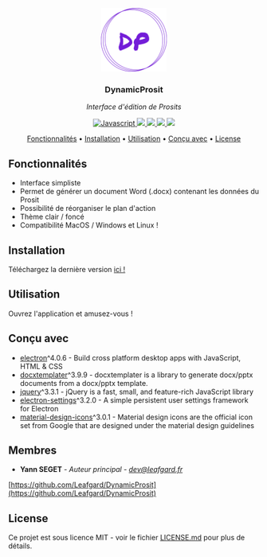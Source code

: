 <p align="center"><img src="build/icon.png" height="128" alt="DynamicProsit"></p>
<h3 align="center">DynamicProsit</h3>
<p align="center"><i>Interface d'édition de Prosits</i><p>



<p align="center">
  <a href="https://forthebadge.com">
    <img src="https://forthebadge.com/images/badges/made-with-javascript.svg" alt="Javascript">
  </a>
  <a href="https://forthebadge.com">
      <img src="https://forthebadge.com/images/badges/powered-by-water.svg">
  </a>
  <a href="https://github.com/Leafgard/DynamicProsit/issues">
      <img src="https://img.shields.io/github/issues/Leafgard/DynamicProsit.svg?style=for-the-badge">
  </a>
  <a href="https://github.com/Leafgard/DynamicProsit/stargazers">
      <img src="https://img.shields.io/github/stars/Leafgard/DynamicProsit.svg?style=for-the-badge">
  </a>
  <a href="https://paypal.me/Leafgard">
    <img src="https://img.shields.io/badge/$-donate-ff69b4.svg?maxAge=2592000&amp;style=for-the-badge">
  </a>
</p>

<p align="center">
  <a href="#fonctionnalites">Fonctionnalités</a> •
  <a href="#installation">Installation</a> •
  <a href="#utilisation">Utilisation</a> •
  <a href="#concu-avec">Conçu avec</a> •
  <a href="#license">License</a>
</p>

## Fonctionnalités

* Interface simpliste
* Permet de générer un document Word (.docx) contenant les données du Prosit
* Possibilité de réorganiser le plan d'action
* Thème clair / foncé
* Compatibilité MacOS / Windows et Linux !

## Installation

Téléchargez la dernière version [ici !](https://github.com/Leafgard/DynamicProsit/releases)

## Utilisation

Ouvrez l'application et amusez-vous !

## Conçu avec

* [electron](https://www.electronjs.org)^4.0.6 - Build cross platform desktop apps with JavaScript, HTML & CSS
* [docxtemplater](https://www.npmjs.com/package/docxtemplater)^3.9.9 - docxtemplater is a library to generate docx/pptx documents from a docx/pptx template.
* [jquery](https://www.npmjs.com/package/jquery)^3.3.1 - jQuery is a fast, small, and feature-rich JavaScript library
* [electron-settings](https://www.npmjs.com/package/electron-settings)^3.2.0 - A simple persistent user settings framework for Electron
* [material-design-icons](https://www.npmjs.com/package/material-design-icons)^3.0.1 - Material design icons are the official icon set from Google that are designed under the material design guidelines

## Membres

* **Yann SEGET** - *Auteur principal* - *dev@leafgard.fr*

[https://github.com/Leafgard/DynamicProsit](https://github.com/Leafgard/DynamicProsit)

## License

Ce projet est sous licence MIT - voir le fichier [LICENSE.md](LICENSE.md) pour plus de détails.
